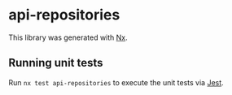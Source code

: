 # api-repositories

This library was generated with [Nx](https://nx.dev).

## Running unit tests

Run `nx test api-repositories` to execute the unit tests via [Jest](https://jestjs.io).
